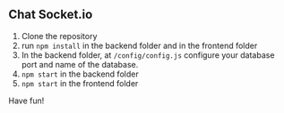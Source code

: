 ## Chat Socket.io

1. Clone the repository
2. run `npm install` in the backend folder and in the frontend folder
3. In the backend folder, at `/config/config.js` configure your database port and name of the database.
4. `npm start` in the backend folder
5. `npm start` in the frontend folder

Have fun!